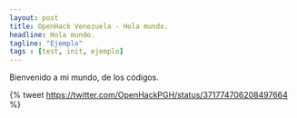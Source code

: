 ```yaml
---
layout: post
title: OpenHack Venezuela - Hola mundo.
headline: Hola mundo.
tagline: "Ejemplo"
tags : [test, init, ejemplo]
---
```


Bienvenido a mi mundo, de los códigos.

{% tweet https://twitter.com/OpenHackPGH/status/371774706208497664 %}
